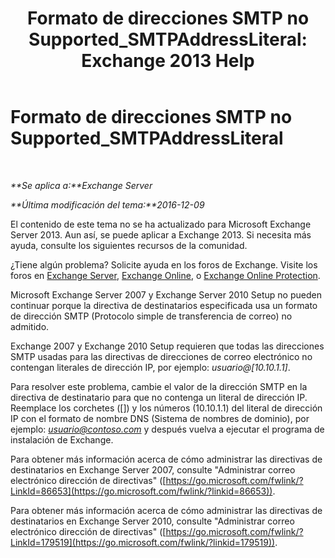 ﻿---
title: 'Formato de direcciones SMTP no Supported_SMTPAddressLiteral: Exchange 2013 Help'
TOCTitle: Formato de direcciones SMTP no Supported_SMTPAddressLiteral
ms:assetid: b8b55917-d81f-4c0a-ad65-7bb10ac58df8
ms:mtpsurl: https://technet.microsoft.com/es-es/library/ms.exch.setupreadiness.smtpaddressliteral(v=EXCHG.150)
ms:contentKeyID: 48268600
ms.date: 05/22/2018
mtps_version: v=EXCHG.150
ms.translationtype: MT
---

# Formato de direcciones SMTP no Supported\_SMTPAddressLiteral

 

_**Se aplica a:**Exchange Server_

_**Última modificación del tema:**2016-12-09_

El contenido de este tema no se ha actualizado para Microsoft Exchange Server 2013. Aun así, se puede aplicar a Exchange 2013. Si necesita más ayuda, consulte los siguientes recursos de la comunidad.

¿Tiene algún problema? Solicite ayuda en los foros de Exchange. Visite los foros en [Exchange Server](https://go.microsoft.com/fwlink/p/?linkid=60612), [Exchange Online](https://go.microsoft.com/fwlink/p/?linkid=267542), o [Exchange Online Protection](https://go.microsoft.com/fwlink/p/?linkid=285351).

Microsoft Exchange Server 2007 y Exchange Server 2010 Setup no pueden continuar porque la directiva de destinatarios especificada usa un formato de dirección SMTP (Protocolo simple de transferencia de correo) no admitido.

Exchange 2007 y Exchange 2010 Setup requieren que todas las direcciones SMTP usadas para las directivas de direcciones de correo electrónico no contengan literales de dirección IP, por ejemplo: *usuario@\[10.10.1.1\]*.

Para resolver este problema, cambie el valor de la dirección SMTP en la directiva de destinatario para que no contenga un literal de dirección IP. Reemplace los corchetes (\[\]) y los números (10.10.1.1) del literal de dirección IP con el formato de nombre DNS (Sistema de nombres de dominio), por ejemplo: *usuario@contoso.com* y después vuelva a ejecutar el programa de instalación de Exchange.

Para obtener más información acerca de cómo administrar las directivas de destinatarios en Exchange Server 2007, consulte "Administrar correo electrónico dirección de directivas" ([https://go.microsoft.com/fwlink/?LinkId=86653](https://go.microsoft.com/fwlink/?linkid=86653)).

Para obtener más información acerca de cómo administrar las directivas de destinatarios en Exchange Server 2010, consulte "Administrar correo electrónico dirección de directivas" ([https://go.microsoft.com/fwlink/?LinkId=179519](https://go.microsoft.com/fwlink/?linkid=179519)).

